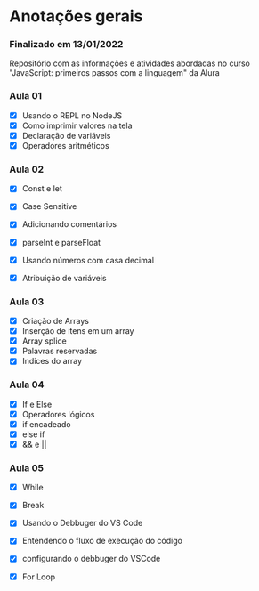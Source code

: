# Anotações gerais

### Finalizado em 13/01/2022 
Repositório com as informações e atividades abordadas no curso "JavaScript: primeiros passos com a linguagem" da Alura

### Aula 01
- [x] Usando o REPL no NodeJS
- [x] Como imprimir valores na tela
- [x] Declaração de variáveis
- [x] Operadores aritméticos

### Aula 02
- [x] Const e let
- [x] Case Sensitive
- [x] Adicionando comentários
- [x] parseInt e parseFloat
- [x] Usando números com casa decimal
- [x] Atribuição de variáveis


### Aula 03
- [x] Criação de Arrays
- [x] Inserção de itens em um array
- [x] Array splice
- [x] Palavras reservadas
- [x] Indices do array

### Aula 04
- [x] If e Else
- [x] Operadores lógicos
- [x] if encadeado
- [x] else if
- [x] && e ||

### Aula 05 
- [x] While
- [x] Break
- [x] Usando o Debbuger do VS Code
- [x] Entendendo o fluxo de execução do código
- [x] configurando o debbuger do VSCode
- [x] For Loop

